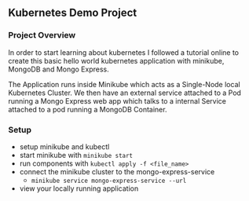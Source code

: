 ## Kubernetes Demo Project

### Project Overview

In order to start learning about kubernetes I followed a tutorial online to create this basic hello world kubernetes 
application with minikube, MongoDB and Mongo Express.

The Application runs inside Minikube which acts as a Single-Node local Kubernetes Cluster. 
We then have an external service attached to a Pod running a Mongo Express web app which talks to a internal Service 
attached to a pod running a MongoDB Container.

### Setup

- setup minikube and kubectl
- start minikube with `minikube start`
- run components with `kubectl apply -f <file_name>`
- connect the minikube cluster to the mongo-express-service
  - `minikube service mongo-express-service --url`
- view your locally running application

